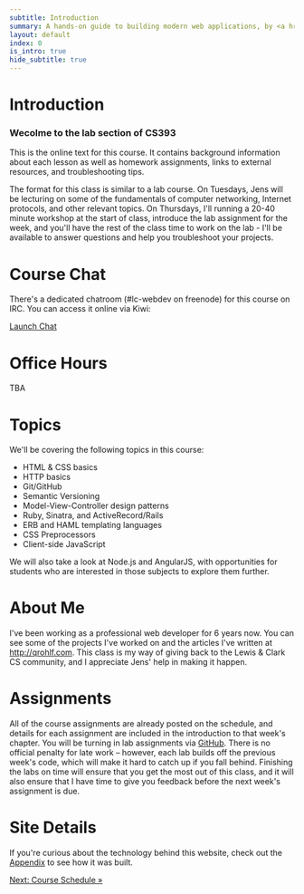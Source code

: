 ```yaml
---
subtitle: Introduction
summary: A hands-on guide to building modern web applications, by <a href="http://qrohlf.com/">@qrohlf</a>
layout: default
index: 0
is_intro: true
hide_subtitle: true
---
```


# Introduction

### Wecolme to the lab section of CS393
This is the online text for this course. It contains background information about each lesson as well as homework assignments, links to external resources, and troubleshooting tips.

The format for this class is similar to a lab course. On Tuesdays, Jens will be lecturing on some of the fundamentals of computer networking, Internet protocols, and other relevant topics. On Thursdays, I'll running a 20-40 minute workshop at the start of class, introduce the lab assignment for the week, and you'll have the rest of the class time to work on the lab - I'll be available to answer questions and help you troubleshoot your projects.

# Course Chat
There's a dedicated chatroom (#lc-webdev on freenode) for this course on IRC. You can access it online via Kiwi:

<a href="https://kiwiirc.com/client/irc.freenode.net/#lc-webdev" class="btn btn-default">Launch Chat</a>

# Office Hours
TBA

# Topics

We'll be covering the following topics in this course:

- HTML & CSS basics
- HTTP basics
- Git/GitHub
- Semantic Versioning
- Model-View-Controller design patterns
- Ruby, Sinatra, and ActiveRecord/Rails
- ERB and HAML templating languages
- CSS Preprocessors
- Client-side JavaScript

We will also take a look at Node.js and AngularJS, with opportunities for students who are interested in those subjects to explore them further.

# About Me
I've been working as a professional web developer for 6 years now. You can see some of the projects I've worked on and the articles I've written at http://qrohlf.com. This class is my way of giving back to the Lewis & Clark CS community, and I appreciate Jens' help in making it happen.

# Assignments
All of the course assignments are already posted on the schedule, and details for each assignment are included in the introduction to that week's chapter. You will be turning in lab assignments via [GitHub](https://github.com). There is no official penalty for late work – however, each lab builds off the previous week's code, which will make it hard to catch up if you fall behind. Finishing the labs on time will ensure that you get the most out of this class, and it will also ensure that I have time to give you feedback before the next week's assignment is due.

# Site Details
If you're curious about the technology behind this website, check out the [Appendix](/chapters/13/2-about-this-site.html) to see how it was built.

<div class="site-paging row">
	<div class="col-xs-12">
		<a class="btn btn-primary btn-lg center-block" href="/chapters/0-schedule.html">Next: Course Schedule &raquo;</a>
	</div>
</div>
